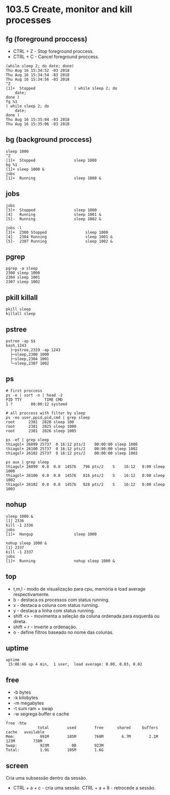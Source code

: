 # 103.5 Create, monitor and kill processes

## fg (foreground proccess)

* CTRL + Z - Stop foreground proccess.
* CTRL + C - Cancel foreground proccess.

```
(while sleep 2; do date; done)
Thu Aug 16 15:34:52 -03 2018
Thu Aug 16 15:34:54 -03 2018
Thu Aug 16 15:34:56 -03 2018
^Z
[1]+  Stopped                 ( while sleep 2; do
    date;
done )
fg %1
( while sleep 2; do
    date;
done )
Thu Aug 16 15:35:04 -03 2018
Thu Aug 16 15:35:06 -03 2018
```

## bg (background proccess)

```
sleep 1000
^Z
[1]+  Stopped                 sleep 1000
bg %1
[1]+ sleep 1000 &
jobs
[1]+  Running                 sleep 1000 &
```

## jobs

```
jobs
[3]+  Stopped                 sleep 1000
[4]   Running                 sleep 1001 &
[5]-  Running                 sleep 1002 &

jobs -l
[3]+  2300 Stopped                 sleep 1000
[4]   2304 Running                 sleep 1001 &
[5]-  2307 Running                 sleep 1002 &
```

## pgrep

```
pgrep -a sleep
2300 sleep 1000
2304 sleep 1001
2307 sleep 1002
```

## pkill killall
```
pkill sleep
killall sleep
```


## pstree

```
pstree -ap $$
bash,1243
  ├─pstree,2319 -ap 1243
  ├─sleep,2300 1000
  ├─sleep,2304 1001
  └─sleep,2307 1002
```

## ps

```
# first proccess
ps -e | sort -n | head -2
PID TTY          TIME CMD
1 ?        00:00:12 systemd

# all proccess with filter by sleep    
ps -eo user,ppid,pid,cmd | grep sleep
root      2381  2820 sleep 100
root      2381  2825 sleep 1000
root      2381  2826 sleep 1005

ps -ef | grep sleep
thiagol+ 26099 25737  0 16:12 pts/2    00:00:00 sleep 1000
thiagol+ 26100 25737  0 16:12 pts/2    00:00:00 sleep 1002
thiagol+ 26102 25737  0 16:12 pts/2    00:00:00 sleep 1003

ps aux | grep sleep
thiagol+ 26099  0.0  0.0  14576   796 pts/2    S    16:12   0:00 sleep 1000
thiagol+ 26100  0.0  0.0  14576   816 pts/2    S    16:12   0:00 sleep 1002
thiagol+ 26102  0.0  0.0  14576   828 pts/2    S    16:12   0:00 sleep 1003
```

## nohup

```
sleep 1000 &
[1] 2336
kill -1 2336
jobs
[1]+  Hangup                  sleep 1000

nohup sleep 1000 &
[1] 2337
kill -1 2337
jobs
[1]+  Running                 nohup sleep 1000 &
```

## top

* t,m,l - modo de visualização para cpu, memória e load average respectivamente.
* b - destaca os processos com status running.
* x - destaca a coluna com status running.
* y - destaca a linha com status running.
* shift <> - movimenta a seleção da coluna ordenada para esquerda ou direta.
* shift + r - inverte a ordenação.
* o - define filtros baseado no nome das colunas.

## uptime

```
uptime
 15:06:46 up 4 min,  1 user,  load average: 0.00, 0.03, 0.02
```

## free

* -b bytes
* -k kilobytes
* -m megabytes
* -t sum ram + swap
* -w segrega buffer e cache

```
free -htw
              total        used        free      shared     buffers       cache   available
Mem:           991M        105M        760M        6.7M        2.1M        123M        738M
Swap:          923M          0B        923M
Total:         1.9G        105M        1.6G
```

## screen

Cria uma subsessão dentro da sessão.

* CTRL + a + c - cria uma sessão.
CTRL + a + 8 - retrocede a sessão.
